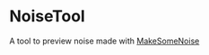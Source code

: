 # NoiseTool
A tool to preview noise made with [MakeSomeNoise](https://github.com/tommyettinger/make-some-noise)
